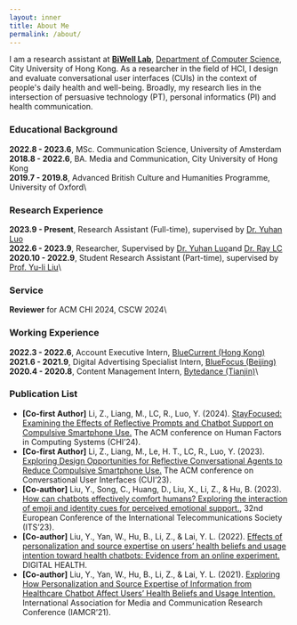 ```yaml
---
layout: inner
title: About Me
permalink: /about/
---
```


I am a research assistant at [**BiWell Lab**](https://yuhanlolo.github.io/me/lab.html), [Department of Computer Science](https://www.cs.cityu.edu.hk/), City University of Hong Kong. As a researcher in the field of HCI, I design and evaluate conversational user interfaces (CUIs) in the context of people's daily health and well-being. Broadly, my research lies in the intersection of persuasive technology (PT), personal informatics (PI) and health communication.  


### Educational Background
**2022.8 - 2023.6**, MSc. Communication Science, University of Amsterdam\
**2018.8 - 2022.6**, BA. Media and Communication, City University of Hong Kong\
**2019.7 - 2019.8**, Advanced British Culture and Humanities Programme, University of Oxford\

### Research Experience
**2023.9 - Present**, Research Assistant (Full-time), supervised by [Dr. Yuhan Luo](https://yuhanlolo.github.io/me/)\
**2022.6 - 2023.9**, Researcher, Supervised by [Dr. Yuhan Luo](https://yuhanlolo.github.io/me/)and [Dr. Ray LC](https://www.scm.cityu.edu.hk/people/ray-lc)\
**2020.10 - 2022.9**, Student Research Assistant (Part-time), supervised by [Prof. Yu-li Liu](https://scholars.cityu.edu.hk/en/persons/yuli-liu(cb5a972e-b906-4c9a-8966-2d04034e50f0).html)\

### Service
**Reviewer** for ACM CHI 2024, CSCW 2024\

### Working Experience
**2022.3 - 2022.6**, Account Executive Intern, [BlueCurrent (Hong Kong)](https://bluecurrentgroup.com.hk/)\
**2021.6 - 2021.9**, Digital Advertising Specialist Intern, [BlueFocus (Beijing)](https://www.bluefocusgroup.com/en/)\
**2020.4 - 2020.8**, Content Management Intern, [Bytedance (Tianjin)](https://www.bytedance.com/en/)\

### Publication List
- **[Co-first Author]** Li, Z., Liang, M., LC, R., Luo, Y. (2024). [StayFocused: Examining the Effects of Reflective Prompts and Chatbot Support on Compulsive Smartphone Use.](https://doi.org/10.1145/3613904.3642479) The ACM conference on Human Factors in Computing Systems (CHI’24). 
- **[Co-first Author]** Li, Z., Liang, M., Le, H. T., LC, R., Luo, Y. (2023). [Exploring Design Opportunities for Reflective Conversational Agents to Reduce Compulsive Smartphone Use.](https://doi.org/10.1145/3571884.3604305) The ACM conference on Conversational User Interfaces (CUI’23).
- **[Co-author]** Liu, Y., Song, C., Huang, D., Liu, X., Li, Z., & Hu, B. (2023). [How can chatbots effectively comfort humans?
Exploring the interaction of emoji and identity cues for perceived emotional support.](https://econpapers.repec.org/paper/zbwitse23/277999.htm), 32nd European Conference of the International Telecommunications Society (ITS’23).
- **[Co-author]** Liu, Y., Yan, W., Hu, B., Li, Z., & Lai, Y. L. (2022). [Effects of personalization and source expertise on users’ health beliefs and usage intention toward health chatbots: Evidence from an online experiment.](https://doi.org/10.1177/20552076221129718) DIGITAL HEALTH. 
- **[Co-author]** Liu, Y., Yan, W., Hu, B., Li, Z., & Lai, Y. L. (2021). [Exploring How Personalization and Source Expertise of Information from Healthcare Chatbot Affect Users’ Health Beliefs and Usage Intention.](https://scholars.cityu.edu.hk/en/publications/exploring-how-personalization-and-source-expertise-of-information-from-healthcare-chatbot-affect-users-health-beliefs-and-usage-intention(34f8b339-e4dd-495a-a8ed-5a8db2ac47ec).html) International Association for Media and Communication Research Conference (IAMCR’21).
